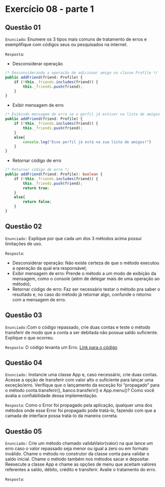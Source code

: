 # Exercício 08 - parte 1
## Questão 01
`Enunciado`: Enumere os 3 tipos mais comuns de tratamento de erros e exemplifique com códigos seus ou pesquisados na internet.

`Resposta`:
- Desconsiderar operação
```ts
/* Desconsiderando a operação de adicionar amigo na classe Profile */
public addFriend(friend: Profile) {
	if (!this._friends.includes(friend)) {
		this._friends.push(friend);
	}
}
```
- Exibir mensagem de erro
```ts
/* Exibindo mensagem de erro se o perfil já estiver na lista de amigos */
public addFriend(friend: Profile) {
	if (!this._friends.includes(friend)) {
		this._friends.push(friend);
	}
	else{
		console.log("Esse perfil já está na sua lista de amigos!")
	}
}
```
- Retornar código de erro
```ts
/* Retornar código de erro */
public addFriend(friend: Profile): boolean {
	if (!this._friends.includes(friend)) {
		this._friends.push(friend);
		return true;
	}
	else{
		return false;
	}
}
```

## Questão 02
`Enunciado:` Explique por que cada um dos 3 métodos acima possui limitações de uso.

`Resposta`: 
- Desconsiderar operação: Não existe certeza de que o método executou a operação da qual era responsável;
- Exibir mensagem de erro: Prende o método a um modo de exibição da mensagem, como o console (além de delegar mais de uma operação ao método);
- Retornar código de erro: Faz ser necessário testar o método pra saber o resultado e, no caso do método já retornar algo, confunde o retorno com a mensagem de erro.
## Questão 03
`Enunciado:`Com o código repassado, crie duas contas e teste o método transferir de modo que a conta a ser debitada não possua saldo suficiente. Explique o que ocorreu.

`Resposta`: O código levanta um Erro.
[Link para o código]()

## Questão 04
`Enunciado:` Instancie uma classe App e, caso necessário, crie duas contas. Acesse a opção de transferir com valor alto o suficiente para lançar uma exceção/erro. Verifique que o lançamento da exceção foi “propagado” para o método conta.transferir(),
banco.transferir() e App.menu()? Como você avalia a confiabilidade dessa
implementação.

`Resposta`: Como o Error foi propagado pela aplicação, qualquer uma dos métodos onde esse Error foi propagado pode tratá-lo, fazendo com que a camada de interface possa tratá-lo da maneira correta.
## Questão 05
`Enunciado:` Crie um método chamado validaValor(valor) na que lance um erro caso o valor repassado seja menor ou igual a zero ou em formato inválido. Chame o método no construtor da classe conta para validar o saldo inicial. Chame o método também nos métodos sacar e depositar. Reexecute a classe App e chame as opções de menu que aceitam valores referentes a saldo, débito, crédito e transferir. Avalie o tratamento do erro.

`Resposta`: